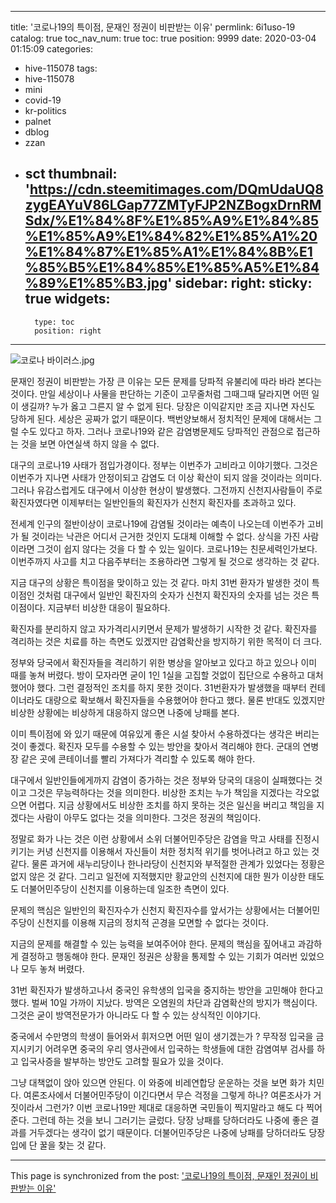 
---
title: '코로나19의 특이점, 문재인 정권이 비판받는 이유'
permlink: 6i1uso-19
catalog: true
toc_nav_num: true
toc: true
position: 9999
date: 2020-03-04 01:15:09
categories:
- hive-115078
tags:
- hive-115078
- mini
- covid-19
- kr-politics
- palnet
- dblog
- zzan
- sct
thumbnail: 'https://cdn.steemitimages.com/DQmUdaUQ8zygEAYuV86LGap77ZMTyFJP2NZBogxDrnRMSdx/%E1%84%8F%E1%85%A9%E1%84%85%E1%85%A9%E1%84%82%E1%85%A1%20%E1%84%87%E1%85%A1%E1%84%8B%E1%85%B5%E1%84%85%E1%85%A5%E1%84%89%E1%85%B3.jpg'
sidebar:
    right:
        sticky: true
widgets:
    -
        type: toc
        position: right
---


![코로나 바이러스.jpg](https://cdn.steemitimages.com/DQmUdaUQ8zygEAYuV86LGap77ZMTyFJP2NZBogxDrnRMSdx/%E1%84%8F%E1%85%A9%E1%84%85%E1%85%A9%E1%84%82%E1%85%A1%20%E1%84%87%E1%85%A1%E1%84%8B%E1%85%B5%E1%84%85%E1%85%A5%E1%84%89%E1%85%B3.jpg)


문재인 정권이 비판받는 가장 큰 이유는 모든 문제를 당파적 유불리에 따라 바라 본다는 것이다. 만일 세상이나 사물을 판단하는 기준이 고무줄처럼 그때그때 달라지면 어떤 일이 생길까? 누가 옳고 그른지 알 수 없게 된다. 당장은 이익같지만 조금 지나면 자신도 당하게 된다. 세상은 공짜가 없기 때문이다. 백번양보해서 정치적인 문제에 대해서는 그럴 수도 있다고 하자. 그러나 코로나19와 같은 감염병문제도 당파적인 관점으로 접근하는 것을 보면 아연실색 하지 않을 수 없다.

대구의 코로나19 사태가 점입가경이다. 정부는 이번주가 고비라고 이야기했다. 그것은 이번주가 지나면 사태가 안정이되고 감염도 더 이상 확산이 되지 않을 것이라는 의미다. 그러나 유감스럽게도 대구에서 이상한 현상이 발생했다. 그전까지 신천지사람들이 주로 확진자였다면 이제부터는 일반인들의 확진자가 신천지 확진자를 초과하고 있다.

전세계 인구의 절반이상이 코로나19에 감염될 것이라는 예측이 나오는데 이번주가 고비가 될 것이라는 낙관은 어디서 근거한 것인지 도대체 이해할 수 없다. 상식을 가진 사람이라면 그것이 쉽지 않다는 것을 다 할 수 있는 일이다. 코로나19는 친문세력인가보다. 이번주까지 사고를 치고 다음주부터는 조용하라면 그렇게 될 것으로 생각하는 것 같다.

지금 대구의 상황은 특이점을 맞이하고 있는 것 같다. 마치 31번 환자가 발생한 것이 특이점인 것처럼 대구에서 일반인 확진자의 숫자가 신천지 확진자의 숫자를 넘는 것은 특이점이다. 지금부터 비상한 대응이 필요하다.

확진자를 분리하지 않고 자가격리시키면서 문제가 발생하기 시작한 것 같다. 확진자를 격리하는 것은 치료를 하는 측면도 있겠지만 감염확산을 방지하기 위한 목적이 더 크다.

정부와 당국에서 확진자들을 격리하기 위한 병상을 알아보고 있다고 하고 있으나 이미 때를 놓쳐 버렸다. 방이 모자라면 굳이 1인 1실을 고집할 것없이 집단으로 수용하고 대처했어야 했다. 그런 결정적인 조치를 하지 못한 것이다. 31번환자가 발생했을 때부터 컨테이너라도 대량으로 확보해서 확진자들을 수용했어야 한다고 했다. 물론 반대도 있겠지만 비상한 상황에는 비상하게 대응하지 않으면 나중에 낭패를 본다.

이미 특이점에 와 있기 때문에 여유있게 좋은 시설 찾아서 수용하겠다는 생각은 버리는 것이 좋겠다. 확진자 모두를 수용할 수 있는 방안을 찾아서 격리해야 한다. 군대의 연병장 같은 곳에 콘테이너를 빨리 가져다가 격리할 수 있도록 해야 한다.

대구에서 일반인들에게까지 감염이 증가하는 것은 정부와 당국의 대응이 실패했다는 것이고 그것은 무능력하다는 것을 의미한다. 비상한 조치는 누가 책임을 지겠다는 각오없으면 어렵다. 지금 상황에서도 비상한 조치를 하지 못하는 것은 일신을 버리고 책임을 지겠다는 사람이 아무도 없다는 것을 의미한다. 그것은 정권의 책임이다.

정말로 화가 나는 것은 이런 상황에서 소위 더불어민주당은 감염을 막고 사태를 진정시키기는 커녕 신천지를 이용해서 자신들이 처한 정치적 위기를 벗어나려고 하고 있는 것 같다. 물론 과거에 새누리당이나 한나라당이 신천지와 부적절한 관계가 있었다는 정황은 없지 않은 것 같다. 그리고 일전에 지적했지만 황교안의 신천지에 대한 뭔가 이상한 태도도 더불어민주당이 신천지를 이용하는데 일조한 측면이 있다.

문제의 핵심은 일반인의 확진자수가 신천지 확진자수를 앞서가는 상황에서는 더불어민주당이 신천지를 이용해 지금의 정치적 곤경을 모면할 수 없다는 것이다.

지금의 문제를 해결할 수 있는 능력을 보여주어야 한다. 문제의 핵심을 짚어내고 과감하게 결정하고 행동해야 한다. 문재인 정권은 상황을 통제할 수 있는 기회가 여러번 있었으나 모두 놓쳐 버렸다.

31번 확진자가 발생하고나서 중국인 유학생의 입국을 중지하는 방안을 고민해야 한다고 했다. 벌써 10일 가까이 지났다. 방역은 오염원의 차단과 감염확산의 방지가 핵심이다. 그것은 굳이 방역전문가가 아니라도 다 할 수 있는 상식적인 이야기다.

중국에서 수만명의 학생이 들어와서 휘저으면 어떤 일이 생기겠는가 ? 무작정 입국을 금지시키기 어려우면 중국의 우리 영사관에서 입국하는 학생들에 대한 감염여부 검사를 하고 입국사증을 발부하는 방안도 고려할 필요가 있을 것이다.

그냥 대책없이 앉아 있으면 안된다. 이 와중에 비레연합당 운운하는 것을 보면 화가 치민다. 여론조사에서 더불어민주당이 이긴다면서 무슨 걱정을 그렇게 하나? 여론조사가 거짓이라서 그런가? 이번 코로나19만 제대로 대응하면 국민들이 찍지말라고 해도 다 찍어준다. 그런데 하는 것을 보니 그러기는 글렀다. 당장 낭패를 당하더라도 나중에 좋은 결과를 거두겠다는 생각이 없기 때문이다. 더불어민주당은 나중에 낭패를 당하더라도 당장 입에 단 꿀을 찾는 것 같다.

- - -

This page is synchronized from the post: ['코로나19의 특이점, 문재인 정권이 비판받는 이유'](https://steemit.com/@oldstone/6i1uso-19)
